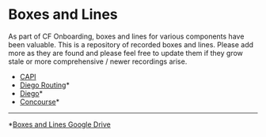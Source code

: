 # Boxes and Lines

As part of CF Onboarding, boxes and lines for various components have been valuable. This is a repository of recorded boxes and lines. Please add more as they are found and please feel free to update them if they grow stale or more comprehensive / newer recordings arise.

- [CAPI](https://drive.google.com/open?id=1Qgpra8D7KlANKj9NNxtipOq9Vak9oXSC)
- [Diego Routing](https://drive.google.com/open?id=1LEjeDm368HcAz6wl0SP2-R_kKSyP8ypV)*
- [Diego](https://drive.google.com/open?id=1hLYiMfJsR1VieufFIAKr4exxPlpbc1sm)*
- [Concourse](https://www.youtube.com/watch?v=H-4pvC7t2AI)*

---
*[Boxes and Lines Google Drive](https://drive.google.com/drive/u/0/folders/1AYobAUeCi8-f9YmTjqa3LuFD6TFYuT2C)
